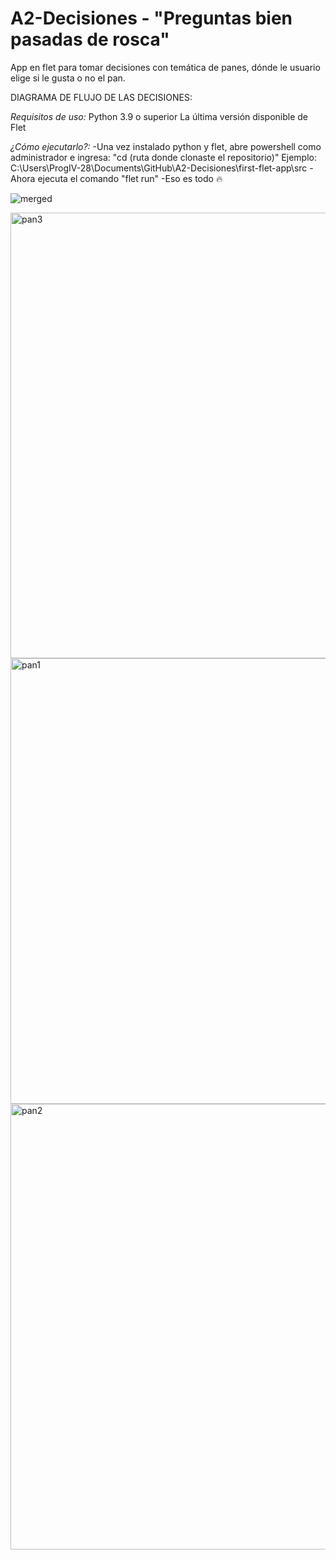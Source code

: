 # A2-Decisiones - "Preguntas bien pasadas de rosca"
App en flet para tomar decisiones con temática de panes, dónde le usuario elige si le gusta o no el pan.

DIAGRAMA DE FLUJO DE LAS DECISIONES:


*Requisitos de uso:*
Python 3.9 o superior
La última versión disponible de Flet

*¿Cómo ejecutarlo?:*
-Una vez instalado python y flet, abre powershell como administrador e ingresa: "cd (ruta donde clonaste el repositorio)"
Ejemplo: C:\Users\ProgIV-28\Documents\GitHub\A2-Decisiones\first-flet-app\src
-Ahora ejecuta el comando "flet run"
-Eso es todo 🔥


![merged](https://github.com/user-attachments/assets/a843b105-0eb0-4de3-b8a0-de75c53153ab)

<img width="1266" height="713" alt="pan3" src="https://github.com/user-attachments/assets/df4550a6-2098-489a-9868-2e56ef104873" />
<img width="1266" height="713" alt="pan1" src="https://github.com/user-attachments/assets/1f9a498b-6918-48ba-a48b-1b5ccb2682bc" />
<img width="1266" height="713" alt="pan2" src="https://github.com/user-attachments/assets/ab185c6e-8616-465c-adbb-113233e54326" />
